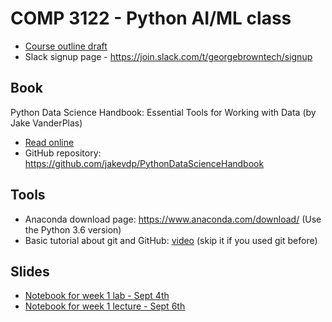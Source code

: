# COMP 3122 - Python AI/ML class
 - [Course outline draft](Outline.md)
 - Slack signup page - https://join.slack.com/t/georgebrowntech/signup
 
## Book
Python Data Science Handbook: Essential Tools for Working with Data (by Jake VanderPlas)  
- [Read online](https://jakevdp.github.io/PythonDataScienceHandbook/)
- GitHub repository: https://github.com/jakevdp/PythonDataScienceHandbook

## Tools
 - Anaconda download page: https://www.anaconda.com/download/ (Use the Python 3.6 version)
 - Basic tutorial about git and GitHub: [video](https://www.youtube.com/watch?v=0fKg7e37bQE) (skip it if you used git before)
 
## Slides
 - [Notebook for week 1 lab - Sept 4th](lectures/01_week_lab.ipynb)
 - [Notebook for week 1 lecture - Sept 6th](lectures/01_week.ipynb)
